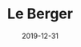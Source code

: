 ---
title: Le Berger
date: 2019-12-31
span: 2
image: assets/images/team/jerem.jpg
thumb: assets/images/team/jerem.jpg
---
